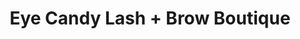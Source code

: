 ---
title: "Eye Candy Lash + Brow Boutique"
url: /winnipeg/eye-candy-lash-brow-boutique/
shop: beauty
---